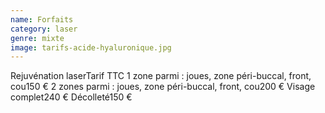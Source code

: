 ```yaml
---
name: Forfaits
category: laser
genre: mixte
image: tarifs-acide-hyaluronique.jpg
---
```

<div class="grid grid-cols-2 gap-4 sm:text-base text-sm max-w-[850px] text-center border border-black px-6 sm:px-12 py-8 mx-auto mb-12">
<span class="font-bold text-left">Rejuvénation laser</span><span class="font-bold text-right">Tarif TTC</span>
<span class="text-left">1 zone parmi : joues, zone péri-buccal, front, cou</span><span class="text-right">150 €</span>
<span class="text-left">2 zones parmi : joues, zone péri-buccal, front, cou</span><span class="text-right">200 €</span>
<span class="text-left">Visage complet</span><span class="text-right">240 €</span>
<span class="text-left">Décolleté</span><span class="text-right">150 €</span>
</div>
